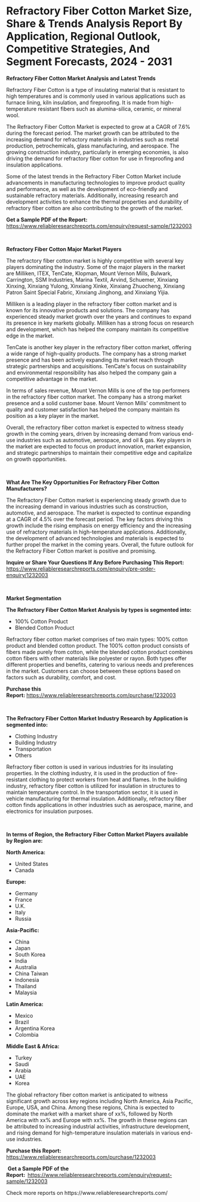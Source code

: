 <p><h1>Refractory Fiber Cotton Market Size, Share & Trends Analysis Report By Application, Regional Outlook, Competitive Strategies, And Segment Forecasts, 2024 - 2031</h1></p><p><strong>Refractory Fiber Cotton Market Analysis and Latest Trends</strong></p>
<p><p>Refractory Fiber Cotton is a type of insulating material that is resistant to high temperatures and is commonly used in various applications such as furnace lining, kiln insulation, and fireproofing. It is made from high-temperature resistant fibers such as alumina-silica, ceramic, or mineral wool.</p><p>The Refractory Fiber Cotton Market is expected to grow at a CAGR of 7.6% during the forecast period. The market growth can be attributed to the increasing demand for refractory materials in industries such as metal production, petrochemicals, glass manufacturing, and aerospace. The growing construction industry, particularly in emerging economies, is also driving the demand for refractory fiber cotton for use in fireproofing and insulation applications.</p><p>Some of the latest trends in the Refractory Fiber Cotton Market include advancements in manufacturing technologies to improve product quality and performance, as well as the development of eco-friendly and sustainable refractory materials. Additionally, increasing research and development activities to enhance the thermal properties and durability of refractory fiber cotton are also contributing to the growth of the market.</p></p>
<p><strong>Get a Sample PDF of the Report:&nbsp;</strong> <a href="https://www.reliableresearchreports.com/enquiry/request-sample/1232003">https://www.reliableresearchreports.com/enquiry/request-sample/1232003</a></p>
<p>&nbsp;</p>
<p><strong>Refractory Fiber Cotton Major Market Players</strong></p>
<p><p>The refractory fiber cotton market is highly competitive with several key players dominating the industry. Some of the major players in the market are Milliken, ITEX, TenCate, Klopman, Mount Vernon Mills, Bulwark, Carrington, SSM Industries, Marina Textil, Arvind, Schuemer, Xinxiang Xinxing, Xinxiang Yulong, Xinxiang Xinke, Xinxiang Zhuocheng, Xinxiang Patron Saint Special Fabric, Xinxiang Jinghong, and Xinxiang Yijia.</p><p>Milliken is a leading player in the refractory fiber cotton market and is known for its innovative products and solutions. The company has experienced steady market growth over the years and continues to expand its presence in key markets globally. Milliken has a strong focus on research and development, which has helped the company maintain its competitive edge in the market.</p><p>TenCate is another key player in the refractory fiber cotton market, offering a wide range of high-quality products. The company has a strong market presence and has been actively expanding its market reach through strategic partnerships and acquisitions. TenCate's focus on sustainability and environmental responsibility has also helped the company gain a competitive advantage in the market.</p><p>In terms of sales revenue, Mount Vernon Mills is one of the top performers in the refractory fiber cotton market. The company has a strong market presence and a solid customer base. Mount Vernon Mills' commitment to quality and customer satisfaction has helped the company maintain its position as a key player in the market.</p><p>Overall, the refractory fiber cotton market is expected to witness steady growth in the coming years, driven by increasing demand from various end-use industries such as automotive, aerospace, and oil & gas. Key players in the market are expected to focus on product innovation, market expansion, and strategic partnerships to maintain their competitive edge and capitalize on growth opportunities.</p></p>
<p>&nbsp;</p>
<p><strong>What Are The Key Opportunities For Refractory Fiber Cotton Manufacturers?</strong></p>
<p><p>The Refractory Fiber Cotton market is experiencing steady growth due to the increasing demand in various industries such as construction, automotive, and aerospace. The market is expected to continue expanding at a CAGR of 4.5% over the forecast period. The key factors driving this growth include the rising emphasis on energy efficiency and the increasing use of refractory materials in high-temperature applications. Additionally, the development of advanced technologies and materials is expected to further propel the market in the coming years. Overall, the future outlook for the Refractory Fiber Cotton market is positive and promising.</p></p>
<p><strong>Inquire or Share Your Questions If Any Before Purchasing This Report:</strong> <a href="https://www.reliableresearchreports.com/enquiry/pre-order-enquiry/1232003">https://www.reliableresearchreports.com/enquiry/pre-order-enquiry/1232003</a></p>
<p>&nbsp;</p>
<p><strong>Market Segmentation</strong></p>
<p><strong>The Refractory Fiber Cotton Market Analysis by types is segmented into:</strong></p>
<p><ul><li>100% Cotton Product</li><li>Blended Cotton Product</li></ul></p>
<p><p>Refractory fiber cotton market comprises of two main types: 100% cotton product and blended cotton product. The 100% cotton product consists of fibers made purely from cotton, while the blended cotton product combines cotton fibers with other materials like polyester or rayon. Both types offer different properties and benefits, catering to various needs and preferences in the market. Customers can choose between these options based on factors such as durability, comfort, and cost.</p></p>
<p><strong>Purchase this Report:&nbsp;</strong><a href="https://www.reliableresearchreports.com/purchase/1232003">https://www.reliableresearchreports.com/purchase/1232003</a></p>
<p>&nbsp;</p>
<p><strong>The Refractory Fiber Cotton Market Industry Research by Application is segmented into:</strong></p>
<p><ul><li>Clothing Industry</li><li>Building Industry</li><li>Transportation</li><li>Others</li></ul></p>
<p><p>Refractory fiber cotton is used in various industries for its insulating properties. In the clothing industry, it is used in the production of fire-resistant clothing to protect workers from heat and flames. In the building industry, refractory fiber cotton is utilized for insulation in structures to maintain temperature control. In the transportation sector, it is used in vehicle manufacturing for thermal insulation. Additionally, refractory fiber cotton finds applications in other industries such as aerospace, marine, and electronics for insulation purposes.</p></p>
<p>&nbsp;</p>
<p><strong>In terms of Region, the Refractory Fiber Cotton Market Players available by Region are:</strong></p>
<p>
    <p> <strong> North America: </strong>
        <ul>
            <li>United States</li>
            <li>Canada</li>
        </ul>
        </p> 
    <p> <strong> Europe: </strong>
        <ul>
            <li>Germany</li>
            <li>France</li>
            <li>U.K.</li>
            <li>Italy</li>
            <li>Russia</li>
        </ul>
        </p> 
    <p> <strong> Asia-Pacific: </strong>
        <ul>
            <li>China</li>
            <li>Japan</li>
            <li>South Korea</li>
            <li>India</li>
            <li>Australia</li>
            <li>China Taiwan</li>
            <li>Indonesia</li>
            <li>Thailand</li>
            <li>Malaysia</li>
        </ul>
        </p> 
    <p> <strong> Latin America: </strong>
        <ul>
            <li>Mexico</li>
            <li>Brazil</li>
            <li>Argentina Korea</li>
            <li>Colombia</li>
        </ul>
        </p> 
    <p> <strong> Middle East & Africa: </strong>
        <ul>
            <li>Turkey</li>
            <li>Saudi</li>
            <li>Arabia</li>
            <li>UAE</li>
            <li>Korea</li>
        </ul>
    </p>
    </p>
<p><p>The global refractory fiber cotton market is anticipated to witness significant growth across key regions including North America, Asia Pacific, Europe, USA, and China. Among these regions, China is expected to dominate the market with a market share of xx%, followed by North America with xx% and Europe with xx%. The growth in these regions can be attributed to increasing industrial activities, infrastructure development, and rising demand for high-temperature insulation materials in various end-use industries.</p></p>
<p><strong>Purchase this Report: </strong><a href="https://www.reliableresearchreports.com/purchase/1232003">https://www.reliableresearchreports.com/purchase/1232003</a></p>
<p>&nbsp;<strong>Get a Sample PDF of the Report:&nbsp;&nbsp;</strong><a href="https://www.reliableresearchreports.com/enquiry/request-sample/1232003">https://www.reliableresearchreports.com/enquiry/request-sample/1232003</a></p>
<p><strong></strong></p>
<p>Check more reports on https://www.reliableresearchreports.com/</p>